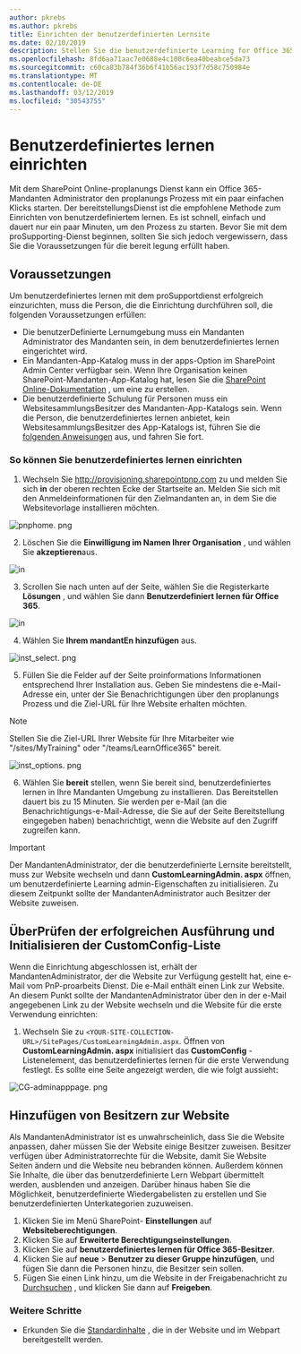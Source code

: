 ```yaml
---
author: pkrebs
ms.author: pkrebs
title: Einrichten der benutzerdefinierten Lernsite
ms.date: 02/10/2019
description: Stellen Sie die benutzerdefinierte Learning for Office 365-Website über das SharePoint-bereitstellungsModul zur Verfügung.
ms.openlocfilehash: 8fd6aa71aac7e0688e4c100c6ea40beabce5da73
ms.sourcegitcommit: c60ca83b784f36b6f41b56ac193f7d58c750984e
ms.translationtype: MT
ms.contentlocale: de-DE
ms.lasthandoff: 03/12/2019
ms.locfileid: "30543755"
---
```

# <a name="provision-custom-learning"></a>Benutzerdefiniertes lernen einrichten 

Mit dem SharePoint Online-proplanungs Dienst kann ein Office 365-Mandanten Administrator den proplanungs Prozess mit ein paar einfachen Klicks starten. Der bereitstellungsDienst ist die empfohlene Methode zum Einrichten von benutzerdefiniertem lernen. Es ist schnell, einfach und dauert nur ein paar Minuten, um den Prozess zu starten. Bevor Sie mit dem proSupporting-Dienst beginnen, sollten Sie sich jedoch vergewissern, dass Sie die Voraussetzungen für die bereit legung erfüllt haben.

## <a name="prerequisites"></a>Voraussetzungen
 
Um benutzerdefiniertes lernen mit dem proSupportdienst erfolgreich einzurichten, muss die Person, die die Einrichtung durchführen soll, die folgenden Voraussetzungen erfüllen: 
 
- Die benutzerDefinierte Lernumgebung muss ein Mandanten Administrator des Mandanten sein, in dem benutzerdefiniertes lernen eingerichtet wird.  
- Ein Mandanten-App-Katalog muss in der apps-Option im SharePoint Admin Center verfügbar sein. Wenn Ihre Organisation keinen SharePoint-Mandanten-App-Katalog hat, lesen Sie die [SharePoint Online-Dokumentation](https://docs.microsoft.com/en-us/sharepoint/use-app-catalog) , um eine zu erstellen.  
- Die benutzerdefinierte Schulung für Personen muss ein WebsitesammlungsBesitzer des Mandanten-App-Katalogs sein. Wenn die Person, die benutzerdefiniertes lernen anbietet, kein WebsitesammlungsBesitzer des App-Katalogs ist, führen Sie die [folgenden Anweisungen](addappadmin.md) aus, und fahren Sie fort. 

### <a name="to-provision-custom-learning"></a>So können Sie benutzerdefiniertes lernen einrichten

1. Wechseln Sie http://provisioning.sharepointpnp.com zu und melden Sie sich **in** der oberen rechten Ecke der Startseite an.  Melden Sie sich mit den Anmeldeinformationen für den Zielmandanten an, in dem Sie die Websitevorlage installieren möchten.

![pnphome. png](media/inst_signin.png)

2. Löschen Sie die **Einwilligung im Namen Ihrer Organisation** , und wählen Sie **akzeptieren**aus.

![in](media/inst_perms.png)

3. Scrollen Sie nach unten auf der Seite, wählen Sie die Registerkarte **Lösungen** , und wählen Sie dann **Benutzerdefiniert lernen für Office 365**. 

![in](media/inst_select.png)

4. Wählen Sie **Ihrem mandantEn hinzufügen** aus.

![inst_select. png](media/inst_add.png)

5. Füllen Sie die Felder auf der Seite proinformations Informationen entsprechend Ihrer Installation aus. Geben Sie mindestens die e-Mail-Adresse ein, unter der Sie Benachrichtigungen über den proplanungs Prozess und die Ziel-URL für Ihre Website erhalten möchten.  
> [!NOTE]
> Stellen Sie die Ziel-URL Ihrer Website für Ihre Mitarbeiter wie "/sites/MyTraining" oder "/teams/LearnOffice365" bereit.

![inst_options. png](media/inst_options.png)

6. Wählen Sie **bereit** stellen, wenn Sie bereit sind, benutzerdefiniertes lernen in Ihre Mandanten Umgebung zu installieren.  Das Bereitstellen dauert bis zu 15 Minuten. Sie werden per e-Mail (an die Benachrichtigungs-e-Mail-Adresse, die Sie auf der Seite Bereitstellung eingegeben haben) benachrichtigt, wenn die Website auf den Zugriff zugreifen kann. 

> [!IMPORTANT]
> Der MandantenAdministrator, der die benutzerdefinierte Lernsite bereitstellt, muss zur Website wechseln und dann **CustomLearningAdmin. aspx** öffnen, um benutzerdefinierte Learning admin-Eigenschaften zu initialisieren. Zu diesem Zeitpunkt sollte der MandantenAdministrator auch Besitzer der Website zuweisen. 

## <a name="validate-provisioning-success-and-initialize-the-customconfig-list"></a>ÜberPrüfen der erfolgreichen Ausführung und Initialisieren der CustomConfig-Liste

Wenn die Einrichtung abgeschlossen ist, erhält der MandantenAdministrator, der die Website zur Verfügung gestellt hat, eine e-Mail vom PnP-proarbeits Dienst. Die e-Mail enthält einen Link zur Website. An diesem Punkt sollte der MandantenAdministrator über den in der e-Mail angegebenen Link zu der Website wechseln und die Website für die erste Verwendung einrichten:

1. Wechseln Sie zu `<YOUR-SITE-COLLECTION-URL>/SitePages/CustomLearningAdmin.aspx`. Öffnen von **CustomLearningAdmin. aspx** initialisiert das **CustomConfig** -Listenelement, das benutzerdefiniertes lernen für die erste Verwendung festlegt. Es sollte eine Seite angezeigt werden, die wie folgt aussieht:

![CG-adminapppage. png](media/cg-adminapppage.png)

## <a name="add-owners-to-site"></a>Hinzufügen von Besitzern zur Website
Als MandantenAdministrator ist es unwahrscheinlich, dass Sie die Website anpassen, daher müssen Sie der Website einige Besitzer zuweisen. Besitzer verfügen über Administratorrechte für die Website, damit Sie Website Seiten ändern und die Website neu bebranden können. Außerdem können Sie Inhalte, die über das benutzerdefinierte Lern Webpart übermittelt werden, ausblenden und anzeigen. Darüber hinaus haben Sie die Möglichkeit, benutzerdefinierte Wiedergabelisten zu erstellen und Sie benutzerdefinierten Unterkategorien zuzuweisen.  

1. Klicken Sie im Menü SharePoint- **Einstellungen** auf **Websiteberechtigungen**.
2. Klicken Sie auf **Erweiterte Berechtigungseinstellungen**.
3. Klicken Sie auf **benutzerdefiniertes lernen für Office 365-Besitzer**.
4. Klicken Sie auf **neue** > **Benutzer zu dieser Gruppe hinzufügen**, und fügen Sie dann die Personen hinzu, die Besitzer sein sollen. 
5. Fügen Sie einen Link hinzu, um die Website in der Freigabenachricht zu [Durchsuchen](https://docs.microsoft.com/en-us/Office365/CustomLearning/custom_explore) , und klicken Sie dann auf **Freigeben**.

### <a name="next-steps"></a>Weitere Schritte
- Erkunden Sie die [Standardinhalte](custom_exploresite.md) , die in der Website und im Webpart bereitgestellt werden.
